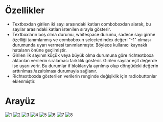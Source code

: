 # Özellikler

- Textboxdan girilen iki sayı arasındaki katları comboboxdan alarak, bu sayılar arasındaki katları istenilen sırayla gösterir.
- Textboxların boş olma durumu, whitespace durumu, sadece sayı girme özelliği tanımlanmış ve comboboxın selectedindex değeri "-1" olması durumunda uyarı vermesi tanımlanmıştır. Böylece kullanıcı kaynaklı hataların önüne geçilmiştir.
- Girilen ilk sayının küçük veya büyük olma durumuna göre richtextboxa aktarılan verilerin sıralaması farklılık gösterir. Girilen sayılar eşit değerde ise uyarı verir. Bu durumlar if bloklarıyla ayrılmış olup döngüdeki değerin arttırılması/azaltılması durumuyla sağlanır.
- Richtextboxda gösterilen verilerin renginde değişiklik için radiobuttonlar eklenmiştir.

# Arayüz

![1](https://github.com/rmznsrii/Multiples-of-Number/assets/67555283/fc6596c1-8856-4387-aaf4-4cb187b96d19)
![2](https://github.com/rmznsrii/Multiples-of-Number/assets/67555283/925ded0d-3bd0-4623-8ece-02ea8246d005)
![3](https://github.com/rmznsrii/Multiples-of-Number/assets/67555283/dc4c3742-4438-4798-a093-79b6193b2974)
![4](https://github.com/rmznsrii/Multiples-of-Number/assets/67555283/b8c38cc2-8814-4a3a-86dd-179f89818f4e)
![5](https://github.com/rmznsrii/Multiples-of-Number/assets/67555283/dc2ae44e-4626-4741-8ab0-8a38eba5814b)
![6](https://github.com/rmznsrii/Multiples-of-Number/assets/67555283/ad3038f9-5da9-4259-925a-6e6f336e505a)
![7](https://github.com/rmznsrii/Multiples-of-Number/assets/67555283/11bf8249-ae5b-45ee-9e57-cf2f75f15e40)
![8](https://github.com/rmznsrii/Multiples-of-Number/assets/67555283/3aba7243-a4b1-4fb9-a4e5-cb6da2b77d57)

